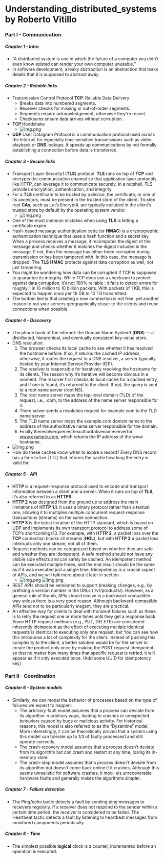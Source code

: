 # Understanding_distributed_systems by Roberto Vitillo

### Part I - Communication

##### Chapter 1 - Intro

* “A distributed system is one in which the failure of a computer you didn’t even know existed can render your own
  computer unusable.”
* In software development, a leaky abstraction is an abstraction that leaks details that it is supposed to abstract
  away.

##### Chapter 2 - Reliable links

* Transmission Control Protocol **TCP**: Reliable Data Delivery
    * Breaks data into numbered segments.
    * Receiver checks for missing or out-of-order segments.
    * Segments require acknowledgement, otherwise they're resent.
    * Checksums ensure data arrives without corruption.
* **TCP** Handshake
    * ![img.png](../res/handshake.png)
* **UDP** User Datagram Protocol is a communication protocol used across the Internet for especially time-sensitive
  transmissions such as video playback or **DNS** lookups. It speeds up communications by not formally establishing a
  connection before data is transferred.

##### Chapter 3 - Secure links

* Transport Layer Security1 (**TLS**) protocol. **TLS** runs on top of **TCP** and encrypts the communication channel so
  that
  application layer protocols, like HTTP, can leverage it to communicate securely. In a nutshell, TLS provides
  encryption, authentication, and integrity.
* For a **TLS** certificate to be trusted by a device, the certificate, or one of its ancestors, must be present in the
  trusted store of the client. Trusted root **CAs**, such as Let’s Encrypt4, are typically included in the client’s
  trusted
  store by default by the operating system vendor.
    * ![img.png](../res/trusted_certificate_authority.png)
* One of the most common mistakes when using **TLS** is letting a certificate expire.
* Hash-based message authentication code (or **HMAC**) is a cryptographic authentication technique that uses a hash
  function
  and a secret key. When a process receives a message, it recomputes the digest of the message and checks whether it
  matches the digest included in the message. If not, then the message has either been corrupted during transmission
  or has been tampered with. In this case, the message is dropped. The **TLS** **HMAC** protects against data corruption
  as
  well, not just tampering.
* You might be wondering how data can be corrupted if TCP is supposed to guarantee its integrity. While TCP does use a
  checksum to protect against data corruption, it’s not 100% reliable : it fails to detect errors for roughly 1 in 16
  million to 10 billion packets. With packets of 1 KB, this is expected to happen once per 16 GB to 10 TB transmitted.
* The bottom line is that creating a new connection is not free: yet another reason to put your servers geographically
  closer to the clients and reuse connections when possible.

##### Chapter 4 - Discovery

* The phone book of the internet: the Domain Name System1 (**DNS**) — a distributed, hierarchical, and eventually
  consistent key-value store.
* DNS resolution:
    1. The browser checks its local cache to see whether it has resolved the hostname before. If so, it returns
       the cached IP address; otherwise, it routes the request to a DNS resolver, a server typically hosted by your
       Internet
       Service Provider (ISP).
    2. The resolver is responsible for iteratively resolving the hostname for its clients. The reason why it’s
       iterative
       will become obvious in a moment. The resolver first checks its local cache for a cached entry, and if one is
       found,
       it’s returned to the client. If not, the query is sent to a root name server (root NS).
    3. The root name server maps the top-level domain (TLD) of the request, i.e., .com, to the address of the name
       server
       responsible for it.
    4. There solver sends a resolution request for example.com to the TLD name server.
    5. The TLD name server maps the example.com domain name to the address of the authoritative name server responsible
       for the
       domain.
    6. Finally,theresolverqueriestheauthoritativenameserverfor www.example.com, which returns the IP address of the www
       hostname.
* ![img.png](../res/dns_resolution.png)
* How do these caches know when to expire a record? Every DNS record has a time to live (TTL) that informs the cache how
  long the entry is valid for.

##### Chapter 5 - API

* **HTTP** is a request-response protocol used to encode and transport information between a client and a server. When
  it runs on top of **TLS**, it’s also referred to as **HTTPS**.
* **HTTP 2** was designed from the ground up to address the main limitations of **HTTP 1.1**. It uses a binary protocol
  rather
  than a textual one, allowing it to multiplex multiple concurrent request-response transactions (streams) on the same
  connection.
* **HTTP 3** is the latest iteration of the HTTP standard, which is based on UDP and implements its own transport
  protocol
  to address some of TCP’s shortcomings10. For example, with **HTTP 2**, a packet loss over the **TCP** connection
  blocks all
  streams (**HOL**), but with **HTTP 3** a packet loss interrupts only one stream, not all of them.
* Request methods can be categorized based on whether they are safe and whether they are idempotent. A safe method
  should not have any visible side effects and can safely be cached. An idempotent method can be executed multiple
  times, and the end result should be the same as if it was executed just a single time. Idempotency is a crucial
  aspect of APIs, and we will talk more about it later in section
    * ![img.png](../res/request_methods_1.png) ![img.png](../res/request_method_2.png)
* REST APIs should be versioned to support breaking changes, e.g., by prefixing a version number in the URLs (
  /v1/products/). However, as a general rule of thumb, APIs should evolve in a backward-compatible way unless there
  is a very good reason. Although backward-compatible APIs tend not to be particularly elegant, they are practical.
* An effective way for clients to deal with transient failures such as these is to retry the request one or more times
  until they get a response back. Some HTTP request methods (e.g., PUT, DELETE) are considered inherently idempotent
  as the effect of executing multiple identical requests is identical to executing only one request, but You can see how
  this introduces a lot of complexity for the client. Instead of pushing this complexity to the client, a better
  solution would be for the server to create the product only once by making the POST request idempotent, so that no
  matter how many times that specific request is retried, it will appear as if it only executed once. (Add some UUID for
  idempotency key)

### Part II - Coordination

##### Chapter 6 - System models

* Similarly, we can model the behavior of processes based on the type of failures we expect to happen:
    * The arbitrary-fault model assumes that a process can deviate from its algorithm in arbitrary ways, leading to
      crashes or unexpected behaviors caused by bugs or malicious activity. For historical reasons, this model is also
      referred to as the “Byzantine” model. More interestingly, it can be theoretically proven that a system using this
      model can tolerate up to 1/3 of faulty processes1 and still operate correctly.
    * The crash-recovery model assumes that a process doesn’t deviate from its algorithm but can crash and restart at
      any time, losing its in-memory state.
    * The crash-stop model assumes that a process doesn’t deviate from its algorithm but doesn’t come back online if it
      crashes. Although this seems unrealistic for software crashes, it mod- els unrecoverable hardware faults and
      generally makes the algorithms simpler.

##### Chapter 7 - Failure detection

* The Ping/echo tactic detects a fault by sending ping messages to receivers regularly. If a receiver does not respond
  to the sender within a certain time period, the receiver is considered to be failed. The Heartbeat tactic detects a
  fault by listening to heartbeat messages from monitored components periodically.

##### Chapter 8 - Time

* The simplest possible **logical** clock is a counter, incremented before an operation is executed.
